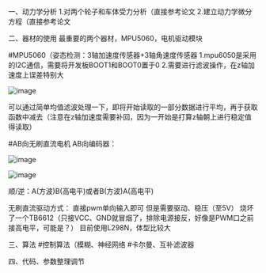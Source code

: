 一、动力学分析
1.对两个轮子和车体受力分析（直接参考论文
2.建立动力学微分方程（直接参考论文


二、器材的使用
最重要的两个器材，MPU5060，电机驱动模块

#MPU5060（姿态检测：3轴加速度传感器+3轴角速度传感器
1.mpu6050是采用的I2C通信，需要将开发板BOOT1和BOOT0置于0
2.需要进行滤波操作，在z轴加速度上误差特别大

![image](https://user-images.githubusercontent.com/109507018/180629533-ad665100-ab85-4ac0-877a-4f38ea61dc0e.png)

可以通过简单均值滤波处理一下，即将开始读取的一部分数据进行平均，再于获取函数中减去（注意在z轴加速度需要补回，因为一开始是打算z轴朝上进行稳定值得读取）


#AB向无刷直流电机
AB向编码器：

![image](https://user-images.githubusercontent.com/109507018/180652436-93de5264-e845-45ea-97a9-416221dedffb.png)

![image](https://user-images.githubusercontent.com/109507018/181736093-f859dc3d-ed9d-44b9-9be0-bd6ca3801387.png)

顺/逆：A(方波)B(高电平)或者B(方波)A(高电平)


无刷直流驱动方式：
直接pwm单向输入即可
但是需要驱动、稳压（至5V）
烧坏了一个TB6612（只接VCC、GND就冒烟了，排除电源接反，好像是PWM口之前接高电平，可能是？）
目前使用L298N，体型比较大

三、算法
#控制算法（模糊、神经网络
#卡尔曼、互补滤波器


四、代码、参数整理调节
